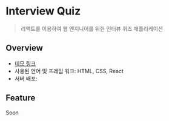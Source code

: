 # Interview Quiz

> 리액트를 이용하여 웹 엔지니어를 위한 인터뷰 퀴즈 애플리케이션

## Overview

- [데모 링크]()
- 사용된 언어 및 프레임 워크: HTML, CSS, React
- 서버 배포:

## Feature

Soon
